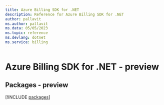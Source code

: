 ```yaml
---
title: Azure Billing SDK for .NET
description: Reference for Azure Billing SDK for .NET
author: pallavit
ms.author: pallavit
ms.data: 05/05/2023
ms.topic: reference
ms.devlang: dotnet
ms.service: billing
---
```

# Azure Billing SDK for .NET - preview
## Packages - preview
[!INCLUDE [packages](billing-index.md)]
